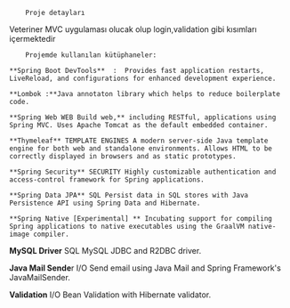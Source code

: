
		Proje detayları 

Veteriner MVC uygulaması olucak olup login,validation gibi kısımları içermektedir	

		Projemde kullanılan kütüphaneler:

	**Spring Boot DevTools**  :  Provides fast application restarts, LiveReload, and configurations for enhanced development experience.

	**Lombok :**Java annotaton library which helps to reduce boilerplate code.

	**Spring Web WEB Build web,** including RESTful, applications using Spring MVC. Uses Apache Tomcat as the default embedded container.

	**Thymeleaf** TEMPLATE ENGINES A modern server-side Java template engine for both web and standalone environments. Allows HTML to be correctly displayed in browsers and as static prototypes.

	**Spring Security** SECURITY Highly customizable authentication and access-control framework for Spring applications.

	**Spring Data JPA** SQL Persist data in SQL stores with Java Persistence API using Spring Data and Hibernate.

	**Spring Native [Experimental] ** Incubating support for compiling Spring applications to native executables using the GraalVM native-image compiler.

**MySQL Driver** SQL MySQL JDBC and R2DBC driver.

**Java Mail Sende**r I/O Send email using Java Mail and Spring Framework's JavaMailSender.

**Validation** I/O Bean Validation with Hibernate validator.
